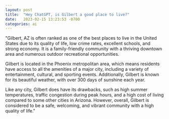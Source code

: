 ```yaml
---
layout: post
title:  "Hey ChatGPT, is Gilbert a good place to live?"
date:   2023-02-15 13:23:53 -0700
categories: ai
---
```

"Gilbert, AZ is often ranked as one of the best places to live in the United States due to its quality of life, low crime rates, excellent schools, and strong economy. It is a family-friendly community with a thriving downtown area and numerous outdoor recreational opportunities.

Gilbert is located in the Phoenix metropolitan area, which means residents have access to all the amenities of a major city, including a variety of entertainment, cultural, and sporting events. Additionally, Gilbert is known for its beautiful weather, with over 300 days of sunshine each year.

Like any city, Gilbert does have its drawbacks, such as high summer temperatures, traffic congestion during peak hours, and a high cost of living compared to some other cities in Arizona. However, overall, Gilbert is considered to be a safe, welcoming, and vibrant community with a high quality of life."